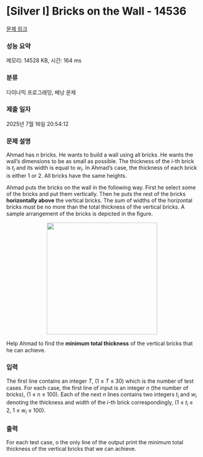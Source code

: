 # [Silver I] Bricks on the Wall - 14536 

[문제 링크](https://www.acmicpc.net/problem/14536) 

### 성능 요약

메모리: 14528 KB, 시간: 164 ms

### 분류

다이나믹 프로그래밍, 배낭 문제

### 제출 일자

2025년 7월 16일 20:54:12

### 문제 설명

<p>Ahmad has <em>n</em> bricks. He wants to build a wall using all bricks. He wants the wall’s dimensions to be as small as possible. The thickness of the <em>i</em>-th brick is <em>t<sub>i</sub></em> and its width is equal to <em>w<sub>i</sub></em>. In Ahmad’s case, the thickness of each brick is either 1 or 2. All bricks have the same heights.</p>

<p>Ahmad puts the bricks on the wall in the following way. First he select some of the bricks and put them vertically. Then he puts the rest of the bricks <strong>horizontally above</strong> the vertical bricks. The sum of widths of the horizontal bricks must be no more than the total thickness of the vertical bricks. A sample arrangement of the bricks is depicted in the ﬁgure.</p>

<p style="text-align: center;"><img alt="" src="https://onlinejudgeimages.s3-ap-northeast-1.amazonaws.com/problem/14536/1.png" style="height:294px; width:291px"></p>

<p>Help Ahmad to ﬁnd the <strong>minimum total thickness</strong> of the vertical bricks that he can achieve.</p>

### 입력 

 <p>The ﬁrst line contains an integer <em>T</em>, (1 ≤ <em>T</em> ≤ 30) which is the number of test cases. For each case, the first line of input is an integer <em>n</em> (the number of bricks), (1 ≤ <em>n</em> ≤ 100). Each of the next <em>n</em> lines contains two integers <em>t<sub>i</sub></em> and <em>w<sub>i</sub></em> denoting the thickness and width of the <em>i</em>-th brick correspondingly, (1 ≤ <em>t<sub>i </sub></em>≤ 2, 1 ≤ <em>w<sub>i</sub></em> ≤ 100).</p>

### 출력 

 <p>For each test case, o the only line of the output print the minimum total thickness of the vertical bricks that we can achieve.</p>

